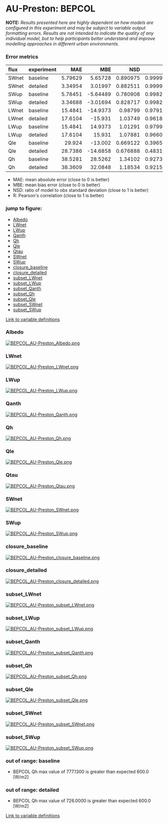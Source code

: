 # AU-Preston: BEPCOL

**NOTE:** *Results presented here are highly dependent on how models are configured in this experiment and may be subject to variable output formatting errors. Results are not intended to indicate the quality of any individual model, but to help participants better understand and improve modelling approaches in different urban environments.*

### Error metrics

| flux   | experiment   |      MAE |       MBE |      NSD |        R |
|:-------|:-------------|---------:|----------:|---------:|---------:|
| SWnet  | baseline     |  5.79629 |   5.65728 | 0.890975 | 0.999951 |
| SWnet  | detailed     |  3.34954 |   3.01997 | 0.882511 | 0.999948 |
| SWup   | baseline     |  5.78451 |  -5.64489 | 0.780908 | 0.998251 |
| SWup   | detailed     |  3.34688 |  -3.01694 | 0.828717 | 0.998232 |
| LWnet  | baseline     | 15.4841  | -14.9373  | 0.98799  | 0.979158 |
| LWnet  | detailed     | 17.6104  | -15.931   | 1.03749  | 0.961899 |
| LWup   | baseline     | 15.4841  |  14.9373  | 1.01291  | 0.979954 |
| LWup   | detailed     | 17.6104  |  15.931   | 1.07881  | 0.966089 |
| Qle    | baseline     | 29.924   | -13.002   | 0.669122 | 0.396522 |
| Qle    | detailed     | 28.7386  | -14.6858  | 0.676888 | 0.483171 |
| Qh     | baseline     | 38.5281  |  28.5262  | 1.34102  | 0.927341 |
| Qh     | detailed     | 38.3609  |  32.0848  | 1.18534  | 0.921568 |

 - MAE: mean absolute error (close to 0 is better)
 - MBE: mean bias error (close to 0 is better)
 - NSD: ratio of model to obs standard deviation (close to 1 is better)
 - R: Pearson's correlation (close to 1 is better)

### jump to figure:
 - [Albedo](#albedo)
 - [LWnet](#lwnet)
 - [LWup](#lwup)
 - [Qanth](#qanth)
 - [Qh](#qh)
 - [Qle](#qle)
 - [Qtau](#qtau)
 - [SWnet](#swnet)
 - [SWup](#swup)
 - [closure_baseline](#closure_baseline)
 - [closure_detailed](#closure_detailed)
 - [subset_LWnet](#subset_lwnet)
 - [subset_LWup](#subset_lwup)
 - [subset_Qanth](#subset_qanth)
 - [subset_Qh](#subset_qh)
 - [subset_Qle](#subset_qle)
 - [subset_SWnet](#subset_swnet)
 - [subset_SWup](#subset_swup)

[Link to variable definitions](../modelattrs/variable_definitions.md)

### <a name="albedo"></a>Albedo
[![BEPCOL_AU-Preston_Albedo.png](BEPCOL_AU-Preston_Albedo.png)](BEPCOL_AU-Preston_Albedo.png)

### <a name="lwnet"></a>LWnet
[![BEPCOL_AU-Preston_LWnet.png](BEPCOL_AU-Preston_LWnet.png)](BEPCOL_AU-Preston_LWnet.png)

### <a name="lwup"></a>LWup
[![BEPCOL_AU-Preston_LWup.png](BEPCOL_AU-Preston_LWup.png)](BEPCOL_AU-Preston_LWup.png)

### <a name="qanth"></a>Qanth
[![BEPCOL_AU-Preston_Qanth.png](BEPCOL_AU-Preston_Qanth.png)](BEPCOL_AU-Preston_Qanth.png)

### <a name="qh"></a>Qh
[![BEPCOL_AU-Preston_Qh.png](BEPCOL_AU-Preston_Qh.png)](BEPCOL_AU-Preston_Qh.png)

### <a name="qle"></a>Qle
[![BEPCOL_AU-Preston_Qle.png](BEPCOL_AU-Preston_Qle.png)](BEPCOL_AU-Preston_Qle.png)

### <a name="qtau"></a>Qtau
[![BEPCOL_AU-Preston_Qtau.png](BEPCOL_AU-Preston_Qtau.png)](BEPCOL_AU-Preston_Qtau.png)

### <a name="swnet"></a>SWnet
[![BEPCOL_AU-Preston_SWnet.png](BEPCOL_AU-Preston_SWnet.png)](BEPCOL_AU-Preston_SWnet.png)

### <a name="swup"></a>SWup
[![BEPCOL_AU-Preston_SWup.png](BEPCOL_AU-Preston_SWup.png)](BEPCOL_AU-Preston_SWup.png)

### <a name="closure_baseline"></a>closure_baseline
[![BEPCOL_AU-Preston_closure_baseline.png](BEPCOL_AU-Preston_closure_baseline.png)](BEPCOL_AU-Preston_closure_baseline.png)

### <a name="closure_detailed"></a>closure_detailed
[![BEPCOL_AU-Preston_closure_detailed.png](BEPCOL_AU-Preston_closure_detailed.png)](BEPCOL_AU-Preston_closure_detailed.png)

### <a name="subset_lwnet"></a>subset_LWnet
[![BEPCOL_AU-Preston_subset_LWnet.png](BEPCOL_AU-Preston_subset_LWnet.png)](BEPCOL_AU-Preston_subset_LWnet.png)

### <a name="subset_lwup"></a>subset_LWup
[![BEPCOL_AU-Preston_subset_LWup.png](BEPCOL_AU-Preston_subset_LWup.png)](BEPCOL_AU-Preston_subset_LWup.png)

### <a name="subset_qanth"></a>subset_Qanth
[![BEPCOL_AU-Preston_subset_Qanth.png](BEPCOL_AU-Preston_subset_Qanth.png)](BEPCOL_AU-Preston_subset_Qanth.png)

### <a name="subset_qh"></a>subset_Qh
[![BEPCOL_AU-Preston_subset_Qh.png](BEPCOL_AU-Preston_subset_Qh.png)](BEPCOL_AU-Preston_subset_Qh.png)

### <a name="subset_qle"></a>subset_Qle
[![BEPCOL_AU-Preston_subset_Qle.png](BEPCOL_AU-Preston_subset_Qle.png)](BEPCOL_AU-Preston_subset_Qle.png)

### <a name="subset_swnet"></a>subset_SWnet
[![BEPCOL_AU-Preston_subset_SWnet.png](BEPCOL_AU-Preston_subset_SWnet.png)](BEPCOL_AU-Preston_subset_SWnet.png)

### <a name="subset_swup"></a>subset_SWup
[![BEPCOL_AU-Preston_subset_SWup.png](BEPCOL_AU-Preston_subset_SWup.png)](BEPCOL_AU-Preston_subset_SWup.png)

### out of range: baseline

 - BEPCOL Qh max value of 777.1300 is greater than expected 600.0 [W/m2]

### out of range: detailed

 - BEPCOL Qh max value of 726.0000 is greater than expected 600.0 [W/m2]


[Link to variable definitions](../modelattrs/variable_definitions.md)


